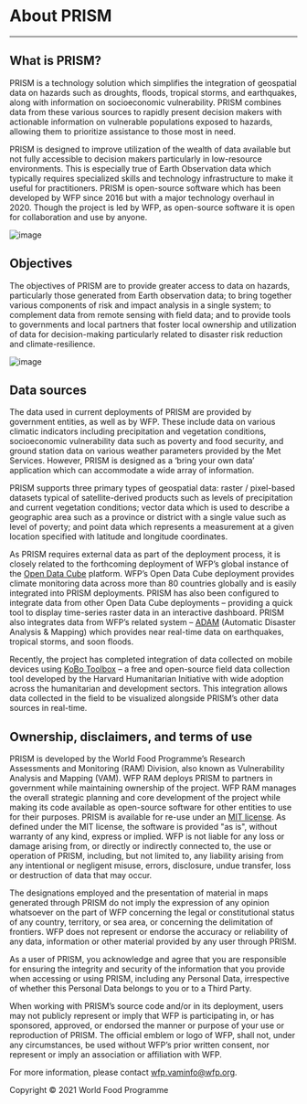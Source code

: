# About PRISM

---

## What is PRISM?

PRISM is a technology solution which simplifies the integration of geospatial data on hazards such as droughts, floods, tropical storms, and earthquakes, along with information on socioeconomic vulnerability. PRISM combines data from these various sources to rapidly present decision makers with actionable information on vulnerable populations exposed to hazards, allowing them to prioritize assistance to those most in need.

PRISM is designed to improve utilization of the wealth of data available but not fully accessible to decision makers particularly in low-resource environments. This is especially true of Earth Observation data which typically requires specialized skills and technology infrastructure to make it useful for practitioners. PRISM is open-source software which has been developed by WFP since 2016 but with a major technology overhaul in 2020. Though the project is led by WFP, as open-source software it is open for collaboration and use by anyone.

![image](https://user-images.githubusercontent.com/3343536/141384994-383b4553-d434-418e-b45e-8385cab06ca1.png)

## Objectives

The objectives of PRISM are to provide greater access to data on hazards, particularly those generated from Earth observation data; to bring together various components of risk and impact analysis in a single system; to complement data from remote sensing with field data; and to provide tools to governments and local partners that foster local ownership and utilization of data for decision-making particularly related to disaster risk reduction and climate-resilience.

![image](https://user-images.githubusercontent.com/3343536/141389399-78b9aafe-cad1-4e0a-bcc8-22ab0af4db72.png)

## Data sources

The data used in current deployments of PRISM are provided by government entities, as well as by WFP. These include data on various climatic indicators including precipitation and vegetation conditions, socioeconomic vulnerability data such as poverty and food security, and ground station data on various weather parameters provided by the Met Services. However, PRISM is designed as a ‘bring your own data’ application which can accommodate a wide array of information.

PRISM supports three primary types of geospatial data: raster / pixel-based datasets typical of satellite-derived products such as levels of precipitation and current vegetation conditions; vector data which is used to describe a geographic area such as a province or district with a single value such as level of poverty; and point data which represents a measurement at a given location specified with latitude and longitude coordinates.

As PRISM requires external data as part of the deployment process, it is closely related to the forthcoming deployment of WFP’s global instance of the <a href="https://www.opendatacube.org/">Open Data Cube</a> platform. WFP’s Open Data Cube deployment provides climate monitoring data across more than 80 countries globally and is easily integrated into PRISM deployments. PRISM has also been configured to integrate data from other Open Data Cube deployments – providing a quick tool to display time-series raster data in an interactive dashboard. PRISM also integrates data from WFP’s related system – <a href="https://www.opendatacube.org/">ADAM</a> (Automatic Disaster Analysis & Mapping) which provides near real-time data on earthquakes, tropical storms, and soon floods.

Recently, the project has completed integration of data collected on mobile devices using <a href="https://www.kobotoolbox.org/">KoBo Toolbox</a> – a free and open-source field data collection tool developed by the Harvard Humanitarian Initiative with wide adoption across the humanitarian and development sectors. This integration allows data collected in the field to be visualized alongside PRISM’s other data sources in real-time.

## Ownership, disclaimers, and terms of use

PRISM is developed by the World Food Programme’s Research Assessments and Monitoring (RAM) Division, also known as Vulnerability Analysis and Mapping (VAM). WFP RAM deploys PRISM to partners in government while maintaining ownership of the project. WFP RAM manages the overall strategic planning and core development of the project while making its code available as open-source software for other entities to use for their purposes. PRISM is available for re-use under an <a href="https://github.com/WFP-VAM/prism-app/blob/master/LICENSE">MIT license</a>. As defined under the MIT license, the software is provided "as is", without warranty of any kind, express or implied. WFP is not liable for any loss or damage arising from, or directly or indirectly connected to, the use or operation of PRISM, including, but not limited to, any liability arising from any intentional or negligent misuse, errors, disclosure, undue transfer, loss or destruction of data that may occur.

The designations employed and the presentation of material in maps generated through PRISM do not imply the expression of any opinion whatsoever on the part of WFP concerning the legal or constitutional status of any country, territory, or sea area, or concerning the delimitation of frontiers. WFP does not represent or endorse the accuracy or reliability of any data, information or other material provided by any user through PRISM.

As a user of PRISM, you acknowledge and agree that you are responsible for ensuring the integrity and security of the information that you provide when accessing or using PRISM, including any Personal Data, irrespective of whether this Personal Data belongs to you or to a Third Party.

When working with PRISM’s source code and/or in its deployment, users may not publicly represent or imply that WFP is participating in, or has sponsored, approved, or endorsed the manner or purpose of your use or reproduction of PRISM. The official emblem or logo of WFP, shall not, under any circumstances, be used without WFP’s prior written consent, nor represent or imply an association or affiliation with WFP.

For more information, please contact <a href="mailto:wfp.vaminfo@wfp.org">wfp.vaminfo@wfp.org</a>.

Copyright &copy; 2021 World Food Programme

